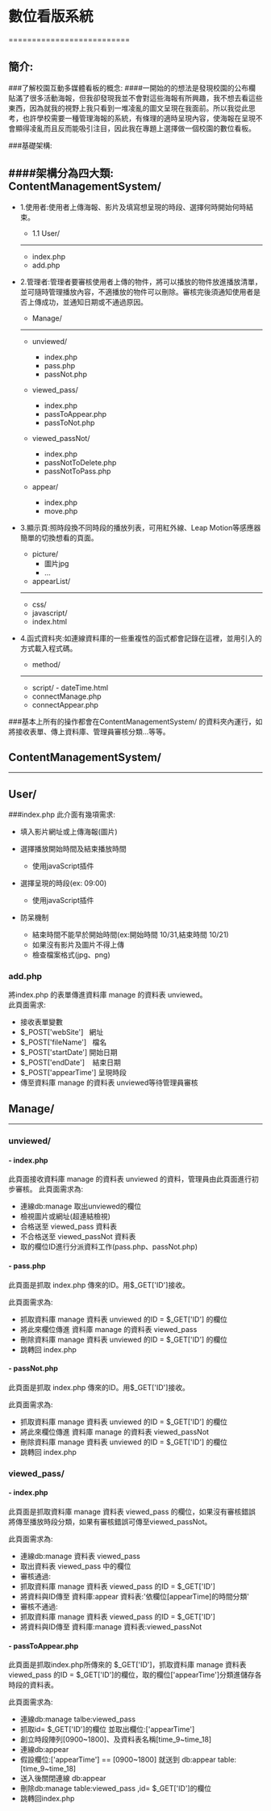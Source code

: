 # 數位看版系統
==========================
## 簡介:

###了解校園互動多媒體看板的概念:
####一開始的的想法是發現校園的公布欄貼滿了很多活動海報，但我卻發現我並不會對這些海報有所興趣，我不想去看這些東西，因為就我的視野上我只看到一堆凌亂的圖文呈現在我面前。所以我從此思考，也許學校需要一種管理海報的系統，有條理的適時呈現內容，使海報在呈現不會顯得凌亂而且反而能吸引注目，因此我在專題上選擇做一個校園的數位看板。

###基礎架構:

####架構分為四大類:
ContentManagementSystem/
----------------------------
- 1.使用者:使用者上傳海報、影片及填寫想呈現的時段、選擇何時開始何時結束。
  - 1.1 User/
  -----------
    - index.php
    - add.php

- 2.管理者:管理者要審核使用者上傳的物件，將可以播放的物件放進播放清單，並可隨時管理播放內容，不適播放的物件可以刪除。審核完後須通知使用者是否上傳成功，並通知日期或不通過原因。
  -	 Manage/
  ----------------
     -  unviewed/
     
        - index.php
        - pass.php
        - passNot.php
     -  viewed_pass/
        - index.php
        - passToAppear.php
        - passToNot.php
     -  viewed_passNot/
        - index.php
        - passNotToDelete.php
        - passNotToPass.php
     -  appear/
        - index.php
        - move.php

- 3.顯示頁:照時段換不同時段的播放列表，可用紅外線、Leap Motion等感應器簡單的切換想看的頁面。
  - picture/
    - 圖片jpg
    - ...
  - appearList/
  ---------------
    - css/
    - javascript/
    - index.html

- 4.函式資料夾:如連線資料庫的一些重複性的函式都會記錄在這裡，並用引入的方式載入程式碼。
  - method/
  --------------
    -  script/
      - dateTime.html
    - connectManage.php
    - connectAppear.php
    
###基本上所有的操作都會在ContentManagementSystem/ 的資料夾內運行，如將接收表單、傳上資料庫、管理員審核分類...等等。

## ContentManagementSystem/
-----------------------------------------------
## User/
###index.php
 此介面有幾項需求:
 
 - 填入影片網址或上傳海報(圖片)
 
 - 選擇播放開始時間及結束播放時間
   * 使用javaScript插件  
 - 選擇呈現的時段(ex: 09:00)
   * 使用javaScript插件
 - 防呆機制
    - 結束時間不能早於開始時間(ex:開始時間 10/31,結束時間 10/21)
    - 如果沒有影片及圖片不得上傳
    - 檢查檔案格式(jpg、png)


### add.php
  將index.php 的表單傳進資料庫 manage 的資料表 unviewed。  
  此頁面需求:
  
 - 接收表單變數
  - $_POST['webSite']    網址
  - $_POST['fileName']   檔名
  - $_POST['startDate']  開始日期  
  - $_POST['endDate']    結束日期  
  - $_POST['appearTime'] 呈現時段
 - 傳至資料庫 manage 的資料表 unviewed等待管理員審核
  
  
## Manage/
----------
### unviewed/
 
#### - index.php

此頁面接收資料庫 manage 的資料表 unviewed 的資料，管理員由此頁面進行初步審核。
此頁面需求為:
 - 連線db:manage 取出unviewed的欄位
 - 檢視圖片或網址(超連結檢視)
 - 合格送至 viewed_pass 資料表 
 - 不合格送至 viewed_passNot 資料表
 - 取的欄位ID進行分派資料工作(pass.php、passNot.php)
  
#### - pass.php

此頁面是抓取 index.php 傳來的ID。用$_GET['ID']接收。

此頁面需求為:
 - 抓取資料庫 manage 資料表 unviewed 的ID = $_GET['ID'] 的欄位
 - 將此來欄位傳進 資料庫 manage 的資料表 viewed_pass
 - 刪除資料庫 manage 資料表 unviewed 的ID = $_GET['ID'] 的欄位
 - 跳轉回 index.php
 
#### - passNot.php

此頁面是抓取 index.php 傳來的ID。用$_GET['ID']接收。

此頁面需求為:
 - 抓取資料庫 manage 資料表 unviewed 的ID = $_GET['ID'] 的欄位
 - 將此來欄位傳進 資料庫 manage 的資料表 viewed_passNot
 - 刪除資料庫 manage 資料表 unviewed 的ID = $_GET['ID'] 的欄位
 - 跳轉回 index.php
 
### viewed_pass/

#### - index.php

此頁面是抓取資料庫 manage 資料表 viewed_pass 的欄位，如果沒有審核錯誤將傳至播放時段分類，如果有審核錯誤可傳至viewed_passNot。

此頁面需求為:

  - 連線db:manage 資料表 viewed_pass
  - 取出資料表 viewed_pass 中的欄位
  - 審核通過:
   - 抓取資料庫 manage 資料表 viewed_pass 的ID = $_GET['ID']
   - 將資料與ID傳至 資料庫:appear 資料表:'依欄位[appearTime]的時間分類'
  - 審核不通過:
   - 抓取資料庫 manage 資料表 viewed_pass 的ID = $_GET['ID']
   - 將資料與ID傳至 資料庫:manage 資料表:viewed_passNot

#### - passToAppear.php

此頁面是抓取index.php所傳來的 $_GET['ID']，抓取資料庫 manage 資料表viewed_pass 的ID = $_GET['ID']的欄位，取的欄位['appearTime']分類進儲存各時段的資料表。 

此頁面需求為:

  - 連線db:manage talbe:viewed_pass
  - 抓取id= $_GET['ID']的欄位 並取出欄位:['appearTime']
  - 創立時段陣列[0900~1800]、及資料表名稱[time_9~time_18]
  - 連線db:appear
  - 假設欄位:['appearTime'] == [0900~1800] 就送到 db:appear table:[time_9~time_18]
  - 送入後關閉連線 db:appear
  - 刪除db:manage table:viewed_pass ,id= $_GET['ID']的欄位
  - 跳轉回index.php
